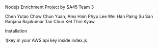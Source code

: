 Nodejs Enrichment Project by SA45 Team 3

Chen Yutao
Chow Chun Yuan, Alex
Hnin Phyu
Lee Wei Han
Paing Su San
Ranjana Rajakumar
Tan Chun Ket
Thiri Kyaw


Installation

1)key in your AWS api key inside index.js
